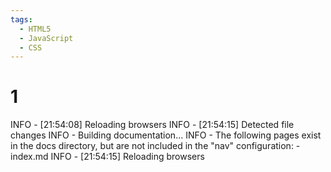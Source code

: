 ```yaml
---
tags:
  - HTML5
  - JavaScript
  - CSS
---
```



# 1

INFO    -  [21:54:08] Reloading browsers
INFO    -  [21:54:15] Detected file changes
INFO    -  Building documentation...
INFO    -  The following pages exist in the docs directory, but are not included in the "nav" configuration:
             - index.md
INFO    -  [21:54:15] Reloading browsers